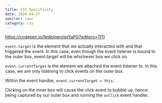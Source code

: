 ```yaml
---
title: CSS Specificity
date: 2020-04-27
spoiler: rawr
category: css
---
```


https://codepen.io/fede/pen/qoYaPG?editors=1111

`event.target` is the element that we actually interacted with and that triggered the event. In this
case, even though the event listener is bound to the outer box, event.target will be whichever box
we click on.

`event.currentTarget` is the element we attached the event listener to. In this case, we are only
listening to click events on the outer box.

Within the event handler, `event.currentTarget = this`.

Clicking on the inner box will cause the click event to bubble up, hence being captured by our outer
box and running the `onClick` event handler.
